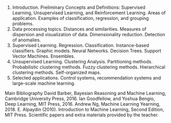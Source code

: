 1. Introduction. Preliminary Concepts and Definitions: Supervised Learning, Unsupervised Learning, and Reinforcement Learning. Areas of application. Examples of classification, regression, and grouping problems.
2. Data processing topics. Distances and similarities. Measures of dispersion and visualization of data. Dimensionality reduction. Detection of anomalies.
3. Supervised Learning. Regression. Classification. Instance-based classifiers. Graphic models. Neural Networks. Decision Trees. Support Vector Machines. Ensembles.
4. Unsupervised Learning. Clustering Analysis. Partitioning methods. Probabilistic clustering methods. Fuzzy clustering methods. Hierarchical clustering methods. Self-organized maps.
5. Selected applications. Control systems, recommendation systems and large-scale machine learning.

Main Bibliography
David Barber, Bayesian Reasoning and Machine Learning, Cambridge University Press, 2016.
Ian Goodfellow, and Yoshua Bengio, Deep Learning, MIT Press, 2016.
Andrew Ng, Machine Learning Yearning, 2018.
E. Alpaydin (2010). Introduction to Machine Learning, Second Edition, MIT Press.
Scientific papers and extra materials provided by the teacher.

